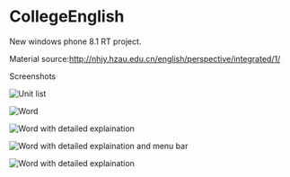 CollegeEnglish
==============

New windows phone 8.1 RT project.

Material source:http://nhjy.hzau.edu.cn/english/perspective/integrated/1/

Screenshots

![Unit list](https://raw.githubusercontent.com/zjlgdx/CollegeEnglish/master/Screenshots/wp_ss_20141112_0001.png)

![Word](https://raw.githubusercontent.com/zjlgdx/CollegeEnglish/master/Screenshots/wp_ss_20141112_0002.png)

![Word with detailed explaination](https://raw.githubusercontent.com/zjlgdx/CollegeEnglish/master/Screenshots/wp_ss_20141112_0003.png)

![Word with detailed explaination and menu bar](https://raw.githubusercontent.com/zjlgdx/CollegeEnglish/master/Screenshots/wp_ss_20141112_0005.png)

![Word with detailed explaination](https://raw.githubusercontent.com/zjlgdx/CollegeEnglish/master/Screenshots/wp_ss_20141112_0007.png)
